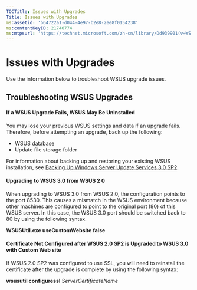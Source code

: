 ```yaml
---
TOCTitle: Issues with Upgrades
Title: Issues with Upgrades
ms:assetid: 'b64722a1-d044-4e97-b2e8-2ee8f0154238'
ms:contentKeyID: 21740774
ms:mtpsurl: 'https://technet.microsoft.com/zh-cn/library/Dd939901(v=WS.10)'
---
```


Issues with Upgrades
====================

Use the information below to troubleshoot WSUS upgrade issues.

Troubleshooting WSUS Upgrades
-----------------------------

#### If a WSUS Upgrade Fails, WSUS May Be Uninstalled

You may lose your previous WSUS settings and data if an upgrade fails. Therefore, before attempting an upgrade, back up the following:

-   WSUS database
-   Update file storage folder

For information about backing up and restoring your existing WSUS installation, see [Backing Up Windows Server Update Services 3.0 SP2](https://technet.microsoft.com/df778948-c8eb-4b09-8db3-94a496340713).

#### Upgrading to WSUS 3.0 from WSUS 2 0

When upgrading to WSUS 3.0 from WSUS 2.0, the configuration points to the port 8530. This causes a mismatch in the WSUS environment because other machines are configured to point to the original port (80) of this WSUS server. In this case, the WSUS 3.0 port should be switched back to 80 by using the following syntax.

**WSUSUtil.exe useCustomWebsite false**

#### Certificate Not Configured after WSUS 2.0 SP2 is Upgraded to WSUS 3.0 with Custom Web site

If WSUS 2.0 SP2 was configured to use SSL, you will need to reinstall the certificate after the upgrade is complete by using the following syntax:

**wsusutil configuressl** *ServerCertificateName*
